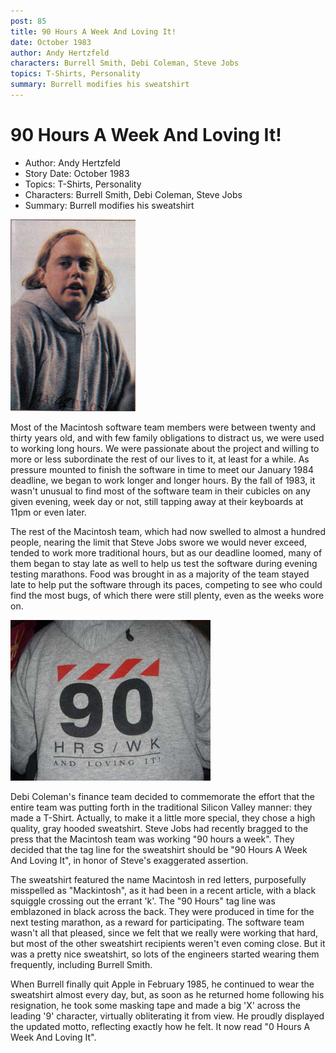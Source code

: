 ```yaml
---
post: 85
title: 90 Hours A Week And Loving It!
date: October 1983
author: Andy Hertzfeld
characters: Burrell Smith, Debi Coleman, Steve Jobs
topics: T-Shirts, Personality
summary: Burrell modifies his sweatshirt
---
```


# 90 Hours A Week And Loving It!
* Author: Andy Hertzfeld
* Story Date: October 1983
* Topics: T-Shirts, Personality
* Characters: Burrell Smith, Debi Coleman, Steve Jobs
* Summary: Burrell modifies his sweatshirt

![Burrell wearing the sweatshirt](images/Burrell_Sweatshirt.jpg) 
    
Most of the Macintosh software team members were between twenty and thirty years old, and with few family obligations to distract us, we were used to working long hours.  We were passionate about the project and willing to more or less subordinate the rest of our lives to it, at least for a while.  As pressure mounted to finish the software in time to meet our January 1984 deadline, we began to work longer and longer hours.  By the fall of 1983, it wasn't unusual to find most of the software team in their cubicles on any given evening, week day or not, still tapping away at their keyboards at 11pm or even later.

The rest of the Macintosh team, which had now swelled to almost a hundred people, nearing the limit that Steve Jobs swore we would never exceed, tended to work more traditional hours, but as our deadline loomed, many of them began to stay late as well to help us test the software during evening testing marathons.  Food was brought in as a majority of the team stayed late to help put the software through its paces, competing to see who could find the most bugs, of which there were still plenty, even as the weeks wore on.

![Rear View of the Sweatshirt](images/90_hours.jpg)

Debi Coleman's finance team decided to commemorate the effort that the entire team was putting forth in the traditional Silicon Valley manner:  they made a T-Shirt.  Actually, to make it a little more special, they chose a high quality, gray hooded sweatshirt.   Steve Jobs had recently bragged to the press that the Macintosh team was working "90 hours a week".   They decided that the tag line for the sweatshirt should be "90 Hours A Week And Loving It", in honor of Steve's exaggerated assertion.

The sweatshirt featured the name Macintosh in red letters, purposefully misspelled as "Mackintosh", as it had been in a recent article, with a black squiggle crossing out the errant 'k'.  The "90 Hours" tag line was emblazoned in black across the back. They were produced in time for the next testing marathon, as a reward for participating. The software team wasn't all that pleased, since we felt that we really were working that hard, but most of the other sweatshirt recipients weren't even coming close.    But it was a pretty nice sweatshirt, so lots of the engineers started wearing them frequently, including Burrell Smith.

When Burrell finally quit Apple in February 1985, he continued to wear the sweatshirt almost every day, but, as soon as he returned home following his resignation, he took some masking tape and made a big 'X' across the leading '9' character, virtually obliterating it from view. He proudly displayed the updated motto, reflecting exactly how he felt.  It now read "0 Hours A Week And Loving It".